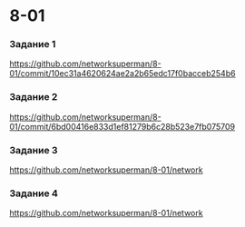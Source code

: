 # 8-01

### Задание 1  

https://github.com/networksuperman/8-01/commit/10ec31a4620624ae2a2b65edc17f0bacceb254b6  

### Задание 2

https://github.com/networksuperman/8-01/commit/6bd00416e833d1ef81279b6c28b523e7fb075709


### Задание 3

https://github.com/networksuperman/8-01/network


### Задание 4

https://github.com/networksuperman/8-01/network
